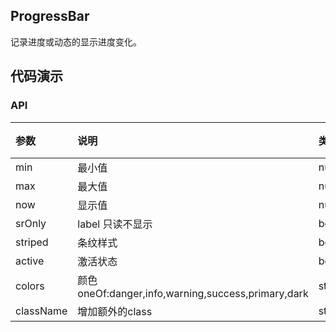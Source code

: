 ## ProgressBar

记录进度或动态的显示进度变化。

## 代码演示

### API

|参数|说明|类型|默认值|
|:--|:---|:--|:---|
|min|最小值|number|0|
|max|最大值|number|100|
|now|显示值|number |-|
|srOnly|label 只读不显示|bool|false|
|striped|条纹样式|bool|false|
|active|激活状态|bool|false|
|colors|颜色oneOf:danger,info,warning,success,primary,dark|string|-|
|className|增加额外的class|string|-|



